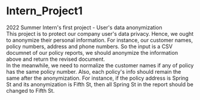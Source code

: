 # Intern_Project1
2022 Summer Intern's first project - User's data anonymization\
This project is to protect our company user's data privacy. Hence, we ought to anonymize their personal information. For instance, our customer names, policy numbers, address and phone numbers. So the input is a CSV documnet of our policy reports, we should anonymize the information above and return the revised document.\
In the meanwhile, we need to normalize the customer names if any of policy has the same policy number. Also, each policy's info should remain the same after the anonymization. For instance, if the policy address is Spring St and its anonymization is Fifth St, then all Spring St in the report should be changed to Fifth St.
